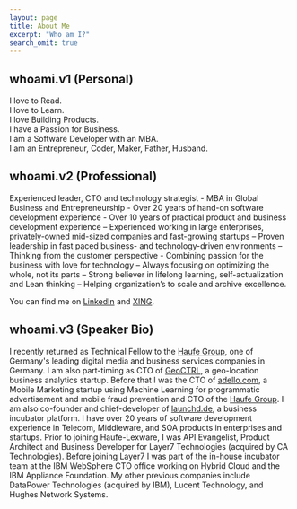 ```yaml
---
layout: page
title: About Me
excerpt: "Who am I?"
search_omit: true
---
```


## whoami.v1 (Personal)

I love to Read.  
I love to Learn.  
I love Building Products.  
I have a Passion for Business.  
I am a Software Developer with an MBA.  
I am an Entrepreneur, Coder, Maker, Father, Husband. 

## whoami.v2 (Professional)

Experienced leader, CTO and technology strategist - MBA in Global Business and Entrepreneurship - Over 20 years of hand-on software development experience - Over 10 years of practical product and business development experience – Experienced working in large enterprises, privately-owned mid-sized companies and fast-growing startups – Proven leadership in fast paced business- and technology-driven environments – Thinking from the customer perspective - Combining passion for the business with love for technology – Always focusing on optimizing the whole, not its parts – Strong believer in lifelong learning, self-actualization and Lean thinking – Helping organization’s to scale and archive excellence.

You can find me on [LinkedIn](https://www.linkedin.com/in/hlgr360/) and [XING](https://www.xing.com/profile/Holger_Reinhardt7).

## whoami.v3 (Speaker Bio)

I recently returned as Technical Fellow to the [Haufe Group](https://haufegroup.com), one of Germany's leading digital media and business services companies in Germany. I am also part-timing as CTO of [GeoCTRL](https://geoctrl.com), a geo-location business analytics startup.  Before that I was the CTO of [adello.com](https://adello.com), a Mobile Marketing startup using Machine Learning for programmatic advertisement and mobile fraud prevention and CTO of the [Haufe Group](https://haufegroup.com). I am also co-founder and chief-developer of [launchd.de](http://launchd.de), a business incubator platform. I have over 20 years of software development experience in Telecom, Middleware, and SOA products in enterprises and startups. Prior to joining Haufe-Lexware, I was API Evangelist, Product Architect and Business Developer for Layer7 Technologies (acquired by CA Technologies). Before joining Layer7 I was part of the in-house incubator team at the IBM WebSphere CTO office working on Hybrid Cloud and the IBM Appliance Foundation. My other previous companies include DataPower Technologies (acquired by IBM), Lucent Technology, and Hughes Network Systems.
